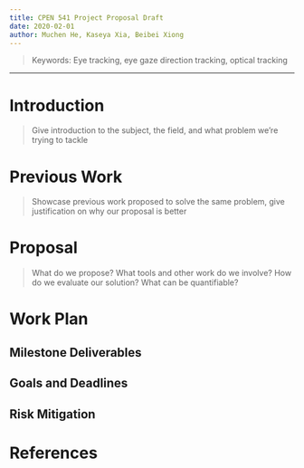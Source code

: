 ```yaml
---
title: CPEN 541 Project Proposal Draft
date: 2020-02-01
author: Muchen He, Kaseya Xia, Beibei Xiong
---
```



> Keywords: Eye tracking, eye gaze direction tracking, optical tracking

---

# Introduction

> Give introduction to the subject, the field, and what problem we’re trying to tackle

# Previous Work

> Showcase previous work proposed to solve the same problem, give justification on why our proposal is better

# Proposal

> What do we propose? What tools and other work do we involve? How do we evaluate our solution? What can be quantifiable? 

# Work Plan

## Milestone Deliverables

## Goals and Deadlines

## Risk Mitigation

# References
